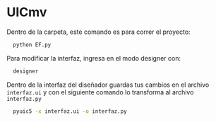 # UICmv

Dentro de la carpeta, este comando es para correr el proyecto:

```bash
  python EF.py
```
Para modificar la interfaz, ingresa en el modo designer con:

```bash
  designer
```

Dentro de la interfaz del diseñador guardas tus cambios en el archivo `interfaz.ui`  y con el siguiente comando lo transforma al archivo `interfaz.py`


```bash
  pyuic5 -x interfaz.ui -o interfaz.py
```